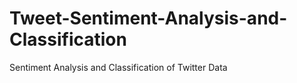 # Tweet-Sentiment-Analysis-and-Classification
Sentiment Analysis and Classification of Twitter Data
